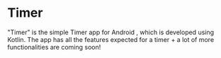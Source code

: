 # Timer
"Timer" is the simple Timer app for Android , which is developed using Kotlin.   The app has all the features expected for a timer  + a lot of more functionalities are coming soon!
